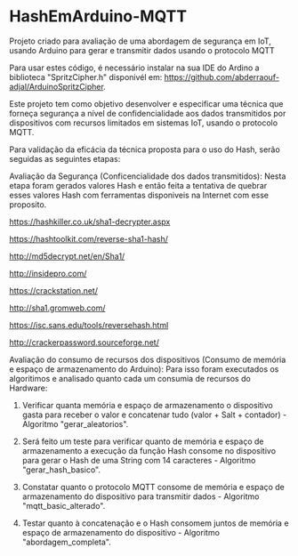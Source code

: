 # HashEmArduino-MQTT
Projeto criado para avaliação de uma abordagem de segurança em IoT, usando Arduino para gerar e transmitir dados usando o protocolo MQTT

Para usar estes código, é necessário instalar na sua IDE do Ardino a biblioteca "SpritzCipher.h" disponivél em: https://github.com/abderraouf-adjal/ArduinoSpritzCipher.

Este projeto tem como objetivo desenvolver e especificar uma técnica que forneça segurança a nível de confidencialidade aos dados transmitidos por dispositivos com recursos limitados em sistemas IoT, usando o protocolo MQTT.

Para validação da eficácia da técnica proposta para o uso do Hash, serão seguidas as seguintes etapas:

Avaliação da Segurança (Conficencialidade dos dados transmitidos): Nesta etapa foram gerados valores Hash e então feita a tentativa de quebrar esses valores Hash com ferramentas disponiveis na Internet com esse proposito.

https://hashkiller.co.uk/sha1-decrypter.aspx

https://hashtoolkit.com/reverse-sha1-hash/

http://md5decrypt.net/en/Sha1/

http://insidepro.com/

https://crackstation.net/

http://sha1.gromweb.com/

https://isc.sans.edu/tools/reversehash.html

http://crackerpassword.sourceforge.net/



Avaliação do consumo de recursos dos dispositivos (Consumo de memória e espaço de armazenamento do Arduino): Para isso foram executados os algoritimos e analisado quanto cada um consumia de recursos do Hardware:

1.	Verificar quanta memória e espaço de armazenamento o dispositivo gasta para receber o valor e concatenar tudo (valor + Salt + contador) - Algoritmo "gerar_aleatorios".

2.	Será feito um teste para verificar quanto de memória e espaço de armazenamento a execução da função Hash consome no dispositivo para gerar o Hash de uma String com 14 caracteres - Algoritmo "gerar_hash_basico".

3.	Constatar quanto o protocolo MQTT consome de memória e espaço de armazenamento do dispositivo para transmitir dados - Algoritmo "mqtt_basic_alterado".

4.	Testar quanto à concatenação e o Hash consomem juntos de memória e espaço de armazenamento do dispositivo - Algoritmo "abordagem_completa".



